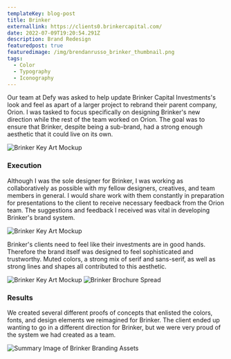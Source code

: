 ```yaml
---
templateKey: blog-post
title: Brinker
externallink: https://clients0.brinkercapital.com/
date: 2022-07-09T19:20:54.291Z
description: Brand Redesign
featuredpost: true
featuredimage: /img/brendanrusso_brinker_thumbnail.png
tags:
  - Color
  - Typography
  - Iconography
---
```

Our team at Defy was asked to help update Brinker Capital Investments's look and feel as apart of a larger project to rebrand their parent company, Orion. I was tasked to focus specifically on designing Brinker's new direction while the rest of the team worked on Orion. The goal was to ensure that Brinker, despite being a sub-brand, had a strong enough aesthetic that it could live on its own.

<div> 

<img src="https://a.storyblok.com/f/52110/1920x1080/661438d2f1/brendanrusso_brinker_keyart_mockup1.jpg" alt="Brinker Key Art Mockup">

</div>

### Execution

Although I was the sole designer for Brinker, I was working as collaboratively as possible with my fellow designers, creatives, and team members in general. I would share work with them constantly in preparation for presentations to the client to receive necessary feedback from the Orion team. The suggestions and feedback I received was vital in developing Brinker's brand system.

<div>
<img src="https://a.storyblok.com/f/52110/1920x1080/72b06af8ae/brendanrusso_brinker_keyart_mockup3.jpg" alt="Brinker Key Art Mockup">

</div>

Brinker's clients need to feel like their investments are in good hands. Therefore the brand itself was designed to feel sophisticated and trustworthy. Muted colors, a strong mix of serif and sans-serif, as well as strong lines and shapes all contributed to this aesthetic. 

<div> 

<img src="https://a.storyblok.com/f/52110/1920x1080/574e445cb1/brendanrusso_brinker_keyart_mockup2.jpg" alt="Brinker Key Art Mockup">
<img src="https://a.storyblok.com/f/52110/1920x1010/ee3814ff1b/brendanrusso_brinker_brochure_spread.jpg" alt="Brinker Brochure Spread">

</div>

### Results

We created several different proofs of concepts that enlisted the colors, fonts, and design elements we reimagined for Brinker. The client ended up wanting to go in a different direction for Brinker, but we were very proud of the system we had created as a team. 

<div>

<img src="https://a.storyblok.com/f/52110/1920x1080/f83d629ac9/brendanrusso_brinker_summary.png" alt="Summary Image of Brinker Branding Assets">
</div>